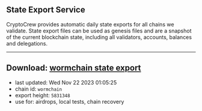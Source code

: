 ## State Export Service
CryptoCrew provides automatic daily state exports for all chains we validate. State export files can be used as genesis files and are a snapshot of the current blockchain state, including all validators, accounts, balances and delegations.

---
**Download: [wormchain state export](https://dl.ccvalidators.com/SERVICE/wormchain/wormchain_export_5831348.json)**
---

- last updated: Wed Nov 22 2023 01:05:25
- chain id: `wormchain`
- export height: `5831348`
- use for: airdrops, local tests, chain recovery

